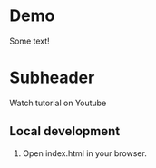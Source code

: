 # Demo

Some text!

# Subheader

Watch tutorial on Youtube

## Local development

1. Open index.html in your browser.
